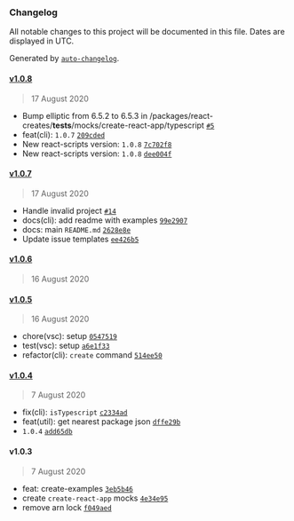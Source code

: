 ### Changelog

All notable changes to this project will be documented in this file. Dates are displayed in UTC.

Generated by [`auto-changelog`](https://github.com/CookPete/auto-changelog).

#### [v1.0.8](https://github.com/tzachbon/react-creates/compare/v1.0.7...v1.0.8)

> 17 August 2020

- Bump elliptic from 6.5.2 to 6.5.3 in /packages/react-creates/__tests__/mocks/create-react-app/typescript [`#5`](https://github.com/tzachbon/react-creates/pull/5)
- feat(cli): `1.0.7` [`209cded`](https://github.com/tzachbon/react-creates/commit/209cded36deca9247142b4ca8a7fff498683ffda)
- New react-scripts version: `1.0.8` [`7c702f8`](https://github.com/tzachbon/react-creates/commit/7c702f896353088a3717f3c790246e7be30c6068)
- New react-scripts version: `1.0.8` [`dee004f`](https://github.com/tzachbon/react-creates/commit/dee004fa308099f13c0df59edcc5288e4b32381d)

#### [v1.0.7](https://github.com/tzachbon/react-creates/compare/v1.0.6...v1.0.7)

> 17 August 2020

- Handle invalid project [`#14`](https://github.com/tzachbon/react-creates/pull/14)
- docs(cli): add readme with examples [`99e2907`](https://github.com/tzachbon/react-creates/commit/99e2907bf6abe0b017f0e176e0be965bf637bf0b)
- docs: main `README.md` [`2628e8e`](https://github.com/tzachbon/react-creates/commit/2628e8e6a53ef2a7bce76ff81b6c817b92fffd5c)
- Update issue templates [`ee426b5`](https://github.com/tzachbon/react-creates/commit/ee426b54c5707c959bafdf8e69dd5eca2410607e)

#### [v1.0.6](https://github.com/tzachbon/react-creates/compare/v1.0.5...v1.0.6)

> 16 August 2020

#### [v1.0.5](https://github.com/tzachbon/react-creates/compare/v1.0.4...v1.0.5)

> 16 August 2020

- chore(vsc): setup [`0547519`](https://github.com/tzachbon/react-creates/commit/0547519bf84174bc49c6966c6583a9d740184f84)
- test(vsc): setup [`a6e1f33`](https://github.com/tzachbon/react-creates/commit/a6e1f33fffbb794e9b32351dc238dc47de3de9aa)
- refactor(cli): `create` command [`514ee50`](https://github.com/tzachbon/react-creates/commit/514ee507a6dae68b9066144fb57ca1f8b58a1c9d)

#### [v1.0.4](https://github.com/tzachbon/react-creates/compare/v1.0.3...v1.0.4)

> 7 August 2020

- fix(cli): `isTypescript` [`c2334ad`](https://github.com/tzachbon/react-creates/commit/c2334ad870f0a4d94d5a550efc9e3e26ce103084)
- feat(util): get nearest package json [`dffe29b`](https://github.com/tzachbon/react-creates/commit/dffe29b25f3ec315c855ead532f775adc42fc6aa)
- `1.0.4` [`add65db`](https://github.com/tzachbon/react-creates/commit/add65db31ba2b6582f1800d0e34fd391bb9b627f)

#### v1.0.3

> 7 August 2020

- feat: create-examples [`3eb5b46`](https://github.com/tzachbon/react-creates/commit/3eb5b465bbc564f13c98b877861dabe26b15ae39)
- create `create-react-app` mocks [`4e34e95`](https://github.com/tzachbon/react-creates/commit/4e34e95da0f2f6bb3e13f986d0fd1806603bc0a3)
- remove arn lock [`f049aed`](https://github.com/tzachbon/react-creates/commit/f049aed96c2780d18ee86596567a9878bb23dc48)
